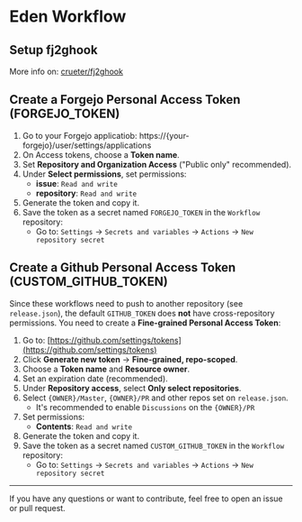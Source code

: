 # Eden Workflow

## Setup fj2ghook

More info on: [crueter/fj2ghook](https://git.crueter.xyz/crueter/fj2ghook)

## Create a Forgejo Personal Access Token (FORGEJO_TOKEN)

1. Go to your Forgejo applicatiob: https://{your-forgejo}/user/settings/applications
3. On Access tokens, choose a **Token name**.
4. Set **Repository and Organization Access** ("Public only" recommended).
5. Under **Select permissions**, set permissions:
    - **issue**: `Read and write`
    - **repository**: `Read and write`
8. Generate the token and copy it.
9. Save the token as a secret named `FORGEJO_TOKEN` in the `Workflow` repository:
    - Go to:
      `Settings` → `Secrets and variables` → `Actions` → `New repository secret`

## Create a Github Personal Access Token (CUSTOM_GITHUB_TOKEN)

Since these workflows need to push to another repository (see `release.json`), the default `GITHUB_TOKEN` does **not** have cross-repository permissions. You need to create a **Fine-grained Personal Access Token**:

1. Go to: [https://github.com/settings/tokens](https://github.com/settings/tokens)
2. Click **Generate new token** → **Fine-grained, repo-scoped**.
3. Choose a **Token name** and **Resource owner**.
4. Set an expiration date (recommended).
5. Under **Repository access**, select **Only select repositories**.
6. Select `{OWNER}/Master`, `{OWNER}/PR` and other repos set on `release.json`.
    - It's recommended to enable `Discussions` on the `{OWNER}/PR`
7. Set permissions:
    - **Contents**: `Read and write`
8. Generate the token and copy it.
9. Save the token as a secret named `CUSTOM_GITHUB_TOKEN` in the `Workflow` repository:
    - Go to:
      `Settings` → `Secrets and variables` → `Actions` → `New repository secret`

---

If you have any questions or want to contribute, feel free to open an issue or pull request.
